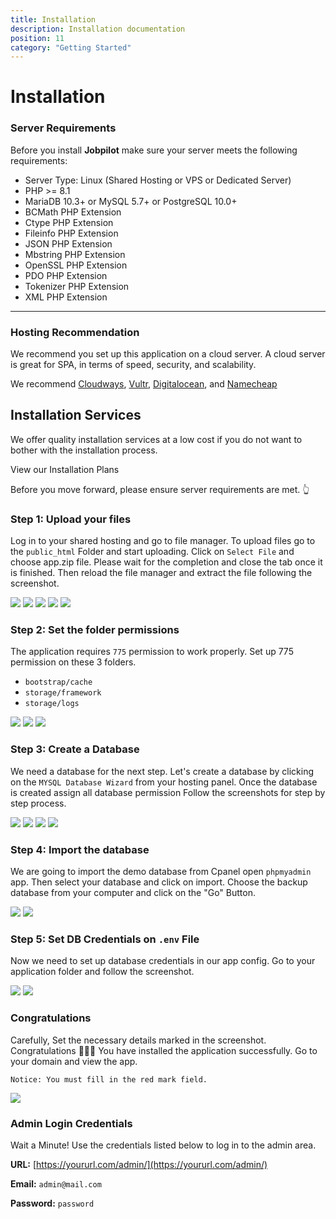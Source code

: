 ```yaml
---
title: Installation
description: Installation documentation
position: 11
category: "Getting Started"
---
```


# Installation

### Server Requirements

Before you install **Jobpilot** make sure your server meets the following requirements:

- Server Type: Linux (Shared Hosting or VPS or Dedicated Server)
- PHP >= 8.1
- MariaDB 10.3+ or MySQL 5.7+ or PostgreSQL 10.0+
- BCMath PHP Extension
- Ctype PHP Extension
- Fileinfo PHP Extension
- JSON PHP Extension
- Mbstring PHP Extension
- OpenSSL PHP Extension
- PDO PHP Extension
- Tokenizer PHP Extension
- XML PHP Extension

---

<h3 class=""> Hosting Recommendation </h3>
We recommend you set up this application on a cloud server. A cloud server is great for SPA, in terms of speed, security, and scalability.

We recommend
<a href="http://go.templatecookie.com/cloudways" target="_blank">Cloudways</a>, <a href="http://go.templatecookie.com/vultr" target="_blank">Vultr</a>, <a href="http://go.templatecookie.com/digitalocean" target="_blank">Digitalocean</a>, and <a href="http://go.templatecookie.com/namecheap" target="_blank"> Namecheap </a>

<div class="bg-gray-200 rounded-xl px-4 py-6">
  <section id="installation-services">
      <h2>Installation Services</h2>
      <p>We offer quality installation services at a low cost if you do not want to bother with the installation process.</p>
      <nuxt-link class="outline-btn" to="/installation-plans">View our Installation Plans</nuxt-link>
  </section>
</div>

Before you move forward, please ensure server requirements are met. 👆

### Step 1: Upload your files

Log in to your shared hosting and go to file manager. To upload files go to the `public_html` Folder and start uploading. Click on `Select File` and choose app.zip file. Please wait for the completion and close the tab once it is finished. Then reload the file manager and extract the file following the screenshot.

![](/public/docs/jobpilot/install/s2.png)
![](/public/docs/jobpilot/install/s3.png)
![](/public/docs/jobpilot/install/s4.png)
![](/public/docs/jobpilot/install/s5.png)
![](/public/docs/jobpilot/install/s5_2.png)

### Step 2: Set the folder permissions

The application requires `775` permission to work properly. Set up 775 permission on these 3 folders.

- `bootstrap/cache`
- `storage/framework`
- `storage/logs`

![](/public/docs/jobpilot/install/s7.png)
![](/public/docs/jobpilot/install/s8.png)
![](/public/docs/jobpilot/install/s9.png)

### Step 3: Create a Database

We need a database for the next step. Let's create a database by clicking on the `MYSQL Database Wizard` from your hosting panel. Once the database is created assign all database permission
Follow the screenshots for step by step process.

![](/public/docs/jobpilot/install/s11.png)
![](/public/docs/jobpilot/install/s12.png)
![](/public/docs/jobpilot/install/s13.png)
![](/public/docs/jobpilot/install/s14.png)

### Step 4: Import the database

We are going to import the demo database from Cpanel open `phpmyadmin` app. Then select your database and click on import. Choose the backup database from your computer and click on the "Go" Button.

![](/public/docs/jobpilot/install/s18.png)
![](/public/docs/jobpilot/install/s19.png)

### Step 5: Set DB Credentials on `.env` File

Now we need to set up database credentials in our app config. Go to your application folder and follow the screenshot.

![](/public/docs/jobpilot/install/s15.png)
![](/public/docs/jobpilot/install/s16.png)

### Congratulations

Carefully, Set the necessary details marked in the screenshot. Congratulations 🎉🎉🎉 You have installed the application successfully. Go to your domain and view the app.

`Notice: You must fill in the red mark field.`

![](/public/docs/jobpilot/install/s17.png)

### Admin Login Credentials

Wait a Minute! Use the credentials listed below to log in to the admin area.

**URL:** [https://yoururl.com/admin/](https://yoururl.com/admin/)

**Email:** `admin@mail.com`

**Password:** `password`
